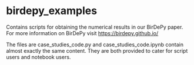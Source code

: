 # birdepy_examples
Contains scripts for obtaining the numerical results in our BirDePy paper. 
For more information on BirDePy visit https://birdepy.github.io/

The files are case_studies_code.py and case_studies_code.ipynb contain almost exactly the same content. 
They are both provided to cater for script users and notebook users. 
